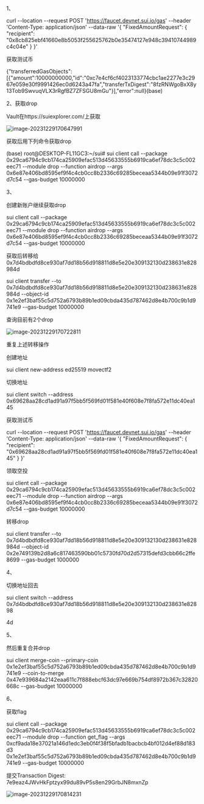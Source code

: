 1、

curl --location --request POST 'https://faucet.devnet.sui.io/gas' --header 'Content-Type: application/json' --data-raw '{ "FixedAmountRequest": { "recipient": "0x8cb825ebf41660e8b5053f255625762b0e35474127e948c39410744989c4c04e" } }'

获取测试币

{"transferredGasObjects":[{"amount":10000000000,"id":"0xc7e4cf6cf4023133774cbc1ae2277e3c2967e059e30f9991426ec0d6243a47fa","transferTxDigest":"8fzRNWgoBxX8y13Tob9SwvuqVLX3rRgfBZ7ZFSGU8mGu"}],"error":null}(base)

 

 

2、获取drop

Vault在https://suiexplorer.com/上获取

![image-20231229170647991](C:\Users\Administrator\AppData\Roaming\Typora\typora-user-images\image-20231229170647991.png)

获取后用下列命令获取drop

(base) root@DESKTOP-FL11GC3:~/sui# sui client call --package 0x29ca6794c9cb174ca25909efac513d45633555b6919ca6ef78dc3c5c002eec71 --module drop --function airdrop --args 0x6e87e406bd8595ef9f4c4cb0cc8b2336c69285beceaa5344b09e91f3072d7c54 --gas-budget 10000000

3、

创建新账户继续获取drop

sui client call --package 0x29ca6794c9cb174ca25909efac513d45633555b6919ca6ef78dc3c5c002eec71 --module drop --function airdrop --args 0x6e87e406bd8595ef9f4c4cb0cc8b2336c69285beceaa5344b09e91f3072d7c54 --gas-budget 10000000

获取后转移给0x7d4bdbdfd8ce930af7dd18b56d918811d8e5e20e309132130d238631e828984d

sui client transfer --to 0x7d4bdbdfd8ce930af7dd18b56d918811d8e5e20e309132130d238631e828984d --object-id 0x1e2ef3baf55c5d752a6793b89b1ed09cbda435d787462d8e4b700c9b1d9741e9 --gas-budget 10000000

查询目前有2个drop

![image-20231229170722811](C:\Users\Administrator\AppData\Roaming\Typora\typora-user-images\image-20231229170722811.png)

重复上述转移操作

创建地址

sui client new-address ed25519 movectf2

切换地址

sui client switch --address 0x69628aa28cd1ad91a97f5bb5f569fd01f581e40f608e7f8fa572e11dc40ea145

获取测试币

curl --location --request POST 'https://faucet.devnet.sui.io/gas' --header 'Content-Type: application/json' --data-raw '{ "FixedAmountRequest": { "recipient": "0x69628aa28cd1ad91a97f5bb5f569fd01f581e40f608e7f8fa572e11dc40ea145" } }'

领取空投

sui client call --package 0x29ca6794c9cb174ca25909efac513d45633555b6919ca6ef78dc3c5c002eec71 --module drop --function airdrop --args 0x6e87e406bd8595ef9f4c4cb0cc8b2336c69285beceaa5344b09e91f3072d7c54 --gas-budget 10000000

转移drop

sui client transfer --to 0x7d4bdbdfd8ce930af7dd18b56d918811d8e5e20e309132130d238631e828984d --object-id 0x2e749139b2d8a6c817463590bb01c5730fd70d2d57315defd3cbb66c2ffe8699  --gas-budget 1000000

 

4、

切换地址回去

sui client switch --address 0x7d4bdbdfd8ce930af7dd18b56d918811d8e5e20e309132130d238631e82898

4d

 

5、

然后重复合并drop

sui client merge-coin --primary-coin 0x1e2ef3baf55c5d752a6793b89b1ed09cbda435d787462d8e4b700c9b1d9741e9 --coin-to-merge 0x47e939684a2142eaa611c7f888ebcf63dc97e669b754df8972b367c32820668c --gas-budget 10000000

 

6、

获取flag

sui client call --package 0x29ca6794c9cb174ca25909efac513d45633555b6919ca6ef78dc3c5c002eec71 --module drop --function get_flag --args 0xcf9ada18e37021a146d1edc3eb0f4f38f5bfadb1bacbcb4bf012d4ef88d183d3 0x1e2ef3baf55c5d752a6793b89b1ed09cbda435d787462d8e4b700c9b1d9741e9 --gas-budget 10000000

 

提交Transaction Digest: 7e9eaz4JWvHkFptzyx99du89vP5s8en29GrbJN8mxnZp

![image-20231229170814231](C:\Users\Administrator\AppData\Roaming\Typora\typora-user-images\image-20231229170814231.png)

 



